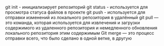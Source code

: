 git init - инициализирует репозиторий
git status - используется для просмотра статуса файлов в проекте
git push - используется для отправки изменений из локального репозитория в удалённый
git pull — это команда, которая используется для извлечения и загрузки содержимого из удаленного репозитория и немедленного обновления локального репозитория этим содержимым
Git merge — это процесс отправки всего, что было сделано в одной ветке, в другую
